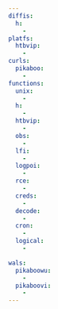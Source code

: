 ```yaml
---
diffis:
  h:
    -
platfs:
  htbvip:
    -
curls:
  pikaboo:
    -
functions:
  unix:
    -
  h:
    -
  htbvip:
    -
  obs:
    -
  lfi:
    -
  logpoi:
    -
  rce:
    -
  creds:
    -
  decode:
    -
  cron:
    -
  logical:
    -

wals:
  pikaboowu:
    -
  pikaboovi:
    -
---
```

